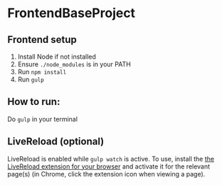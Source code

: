 # FrontendBaseProject

## Frontend setup

1. Install Node if not installed
2. Ensure `./node_modules` is in your PATH
3. Run `npm install`
4. Run `gulp`

## How to run:

Do `gulp` in your terminal

## LiveReload (optional)

LiveReload is enabled while `gulp watch` is active. To use, install the [the LiveReload extension for your browser](http://livereload.com/extensions/) and activate it for the relevant page(s) (in Chrome, click the extension icon when viewing a page).
